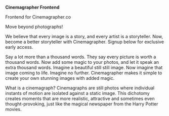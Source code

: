 **Cinemagrapher Frontend**

Frontend for Cinemagrapher.co

Move beyond photographs!

We believe that every image is a story, and every artist is a storyteller. Now, become a better storyteller with Cinemagrapher. 
Signup below for exclusive early access.

Say a lot more than a thousand words.
They say every picture is worth a thousand words. Now add some magic to your photos, and let it speak an extra thousand words. Imagine a beautiful still still image. Now imagine that image coming to life. Imagine no further. Cinemagrapher makes it simple to create your own stunning images with added magic.

What is a cinemagraph?
Cinemagraphs are still photos where individual instants of motion are isolated against a static image. This dichotomy creates moments that are more realistic, attractive and sometimes even thought-provoking, just like the magical newspaper from the Harry Potter movies.
